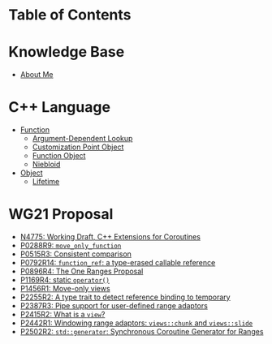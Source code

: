 # Table of Contents

# Knowledge Base

- [About Me](index.md)

# C++ Language

- [Function]()
  - [Argument-Dependent Lookup](cxx/function/adl.md)
  - [Customization Point Object](cxx/function/cpo.md)
  - [Function Object](cxx/function/function-object.md)
  - [Niebloid](cxx/function/niebloid.md)
- [Object]()
  - [Lifetime](cxx/object/lifetime.md)

# WG21 Proposal

- [N4775: Working Draft, C++ Extensions for Coroutines](wg21/N4775.md)
- [P0288R9: `move_only_function`](wg21/P0288R9.md)
- [P0515R3: Consistent comparison](wg21/P0515R3.md)
- [P0792R14: `function_ref`: a type-erased callable reference](wg21/P0792R14.md)
- [P0896R4: The One Ranges Proposal](wg21/P0896R4.md)
- [P1169R4: static `operator()`](wg21/P1169R4.md)
- [P1456R1: Move-only views](wg21/P1456R1.md)
- [P2255R2: A type trait to detect reference binding to temporary](wg21/P2255R2.md)
- [P2387R3: Pipe support for user-defined range adaptors](wg21/P2387R3.md)
- [P2415R2: What is a `view`?](wg21/P2415R2.md)
- [P2442R1: Windowing range adaptors: `views::chunk` and `views::slide`](wg21/P2442R1.md)
- [P2502R2: `std::generator`: Synchronous Coroutine Generator for Ranges](wg21/P2502R2.md)

